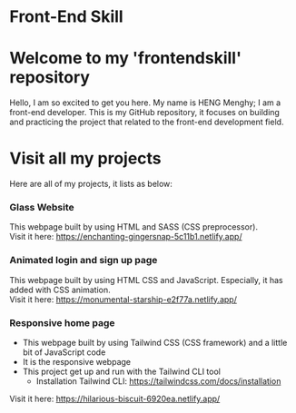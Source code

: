 # Front-End Skill            

# Welcome to my 'frontendskill' repository 
   Hello, I am so excited to get you here. My name is HENG Menghy; I am a front-end developer.
   This is my GitHub repository, it focuses on building and practicing the project that related to the front-end development field.

# Visit all my projects
   Here are all of my projects, it lists as below:
   
   ### Glass Website
   This webpage built by using HTML and SASS (CSS preprocessor).<br>
   Visit it here: https://enchanting-gingersnap-5c11b1.netlify.app/

   ### Animated login and sign up page
   This webpage built by using HTML CSS and JavaScript. Especially, it has added with CSS animation.<br>
   Visit it here: https://monumental-starship-e2f77a.netlify.app/

   ### Responsive home page
   - This webpage built by using Tailwind CSS (CSS framework) and a little bit of JavaScript code
   - It is the responsive webpage
   - This project get up and run with the Tailwind CLI tool
     - Installation Tailwind CLI: https://tailwindcss.com/docs/installation
       
   Visit it here: https://hilarious-biscuit-6920ea.netlify.app/
  

